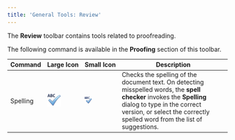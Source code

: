 ```yaml
---
title: 'General Tools: Review'
---
```

The **Review** toolbar contains tools related to proofreading.

The following command is available in the **Proofing** section of this toolbar.

| Command | Large&nbsp;Icon | Small&nbsp;Icon | Description |
|---|---|---|---|
| Spelling | ![icon-review-proof-reading-spelling-check](../../../../images/Img20490.png) | ![icon-small-review-proof-reading-spelling-check](../../../../images/Img20788.png) | Checks the spelling of the document text. On detecting misspelled words, the **spell checker** invokes the **Spelling** dialog to type in the correct version, or select the correctly spelled word from the list of suggestions. |